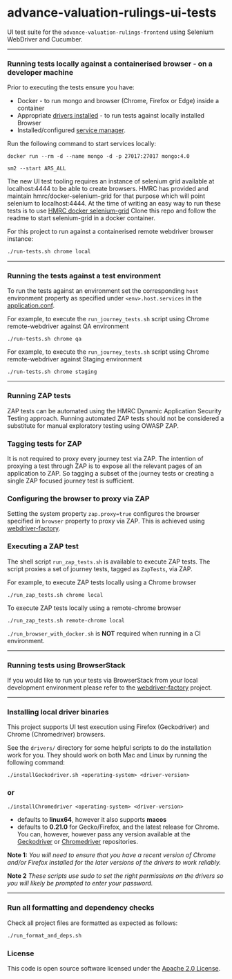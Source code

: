 
# advance-valuation-rulings-ui-tests
UI test suite for the `advance-valuation-rulings-frontend` using Selenium WebDriver and Cucumber.  

---

### Running tests locally against a containerised browser - on a developer machine

Prior to executing the tests ensure you have:
 - Docker - to run mongo and browser (Chrome, Firefox or Edge) inside a container 
 - Appropriate [drivers installed](#installing-local-driver-binaries) - to run tests against locally installed Browser
 - Installed/configured [service manager](https://github.com/hmrc/service-manager).  

Run the following command to start services locally:

```
docker run --rm -d --name mongo -d -p 27017:27017 mongo:4.0
```

```
sm2 --start ARS_ALL
```

The new UI test tooling requires an instance of selenium grid available at localhost:4444 to be able to create browsers.
HMRC has provided and maintain hmrc/docker-selenium-grid for that purpose which will point selenium to localhost:4444.
At the time of writing an easy way to run these tests is to use [HMRC docker selenium-grid](https://github.com/hmrc/docker-selenium-grid)
Clone this repo and follow the readme to start selenium-grid in a docker container.

For this project to run against a containerised remote webdriver browser instance:

```bash
./run-tests.sh chrome local
```

---

### Running the tests against a test environment

To run the tests against an environment set the corresponding `host` environment property as specified under
 `<env>.host.services` in the [application.conf](/src/test/resources/application.conf). 

For example, to execute the `run_journey_tests.sh` script using Chrome remote-webdriver against QA environment 

    ./run-tests.sh chrome qa

For example, to execute the `run_journey_tests.sh` script using Chrome remote-webdriver against Staging environment

    ./run-tests.sh chrome staging

---

### Running ZAP tests

ZAP tests can be automated using the HMRC Dynamic Application Security Testing approach. Running 
automated ZAP tests should not be considered a substitute for manual exploratory testing using OWASP ZAP.

### Tagging tests for ZAP

It is not required to proxy every journey test via ZAP. The intention of proxying a test through ZAP is to expose all the
 relevant pages of an application to ZAP. So tagging a subset of the journey tests or creating a 
 single ZAP focused journey test is sufficient.

### Configuring the browser to proxy via ZAP 

Setting the system property `zap.proxy=true` configures the browser specified in `browser` property to proxy via ZAP. 
This is achieved using [webdriver-factory](https://github.com/hmrc/webdriver-factory#proxying-trafic-via-zap).

### Executing a ZAP test

The shell script `run_zap_tests.sh` is available to execute ZAP tests. The script proxies a set of journey tests, 
tagged as `ZapTests`, via ZAP.  

For example, to execute ZAP tests locally using a Chrome browser

```
./run_zap_tests.sh chrome local
```

To execute ZAP tests locally using a remote-chrome browser

```
./run_zap_tests.sh remote-chrome local
``` 

`./run_browser_with_docker.sh` is **NOT** required when running in a CI environment.

---

### Running tests using BrowserStack
If you would like to run your tests via BrowserStack from your local development environment please refer to the [webdriver-factory](https://github.com/hmrc/webdriver-factory/blob/main/README.md/#user-content-running-tests-using-browser-stack) project.

---

### Installing local driver binaries

This project supports UI test execution using Firefox (Geckodriver) and Chrome (Chromedriver) browsers. 

See the `drivers/` directory for some helpful scripts to do the installation work for you.  They should work on both Mac and Linux by running the following command:

```
./installGeckodriver.sh <operating-system> <driver-version>
```
### or
```
./installChromedriver <operating-system> <driver-version>
```

- *<operating-system>* defaults to **linux64**, however it also supports **macos**
- *<driver-version>* defaults to **0.21.0** for Gecko/Firefox, and the latest release for Chrome.  You can, however, however pass any version available at the [Geckodriver](https://github.com/mozilla/geckodriver/tags) or [Chromedriver](http://chromedriver.storage.googleapis.com/) repositories.

**Note 1:** *You will need to ensure that you have a recent version of Chrome and/or Firefox installed for the later versions of the drivers to work reliably.*

**Note 2** *These scripts use sudo to set the right permissions on the drivers so you will likely be prompted to enter your password.*

---

### Run all formatting and dependency checks

Check all project files are formatted as expected as follows:

```bash
./run_format_and_deps.sh
```

### License

This code is open source software licensed under the [Apache 2.0 License]("http://www.apache.org/licenses/LICENSE-2.0.html").